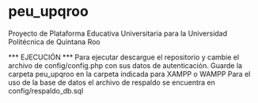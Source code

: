 # peu_upqroo
Proyecto de Plataforma Educativa Universitaria para la Universidad Politécnica de Quintana Roo

*** EJECUCIÓN ***
Para ejecutar descargue el repositorio y cambie el archivo de config/config.php con sus datos de autenticación.
Guarde la carpeta peu_upqroo en la carpeta indicada para XAMPP o WAMPP
Para el uso de la base de datos el archivo de respaldo se encuentra en config/respaldo_db.sql

